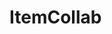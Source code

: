 # ItemCollab

<div id="sprites"></div>
<script>
try {
async function fetchImages() {
  const response = await fetch('https://api.github.com/repos/MilesFarber/ItemCollab/contents/items');
  const data = await response.json();
  const pngFiles = data.filter(file => file.name.endsWith('.png'));
  const sprites = document.getElementById('sprites');
  pngFiles.forEach(file => {
    const img = new Image();
    img.onload = function() {
      console.log('Checking if image is 16x16');
      if(img.width === 16 && img.height === 16) {
        console.log(file.name + ' is 16x16');
        sprites.appendChild(img);
      } else {
        console.log(file.name + ' is not 16x16');
      }
    };
    img.src = file.download_url;
    img.alt = file.name;
  });
}
window.onload = fetchImages;
} catch (error) {
  console.error('Caught error: ' + error.message);
}
</script>